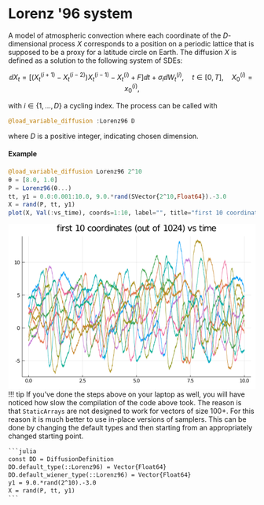 # Lorenz '96 system
A model of atmospheric convection where each coordinate of the $D$-dimensional process $X$ corresponds to a position on a periodic lattice that is supposed to be a proxy for a latitude circle on Earth. The diffusion $X$ is defined as a solution to the following system of SDEs:
```math
\dd X_t = \left[\left(X^{(i+1)}_t-X^{(i-2)}_t\right)X^{(i-1)}_t-X^{(i)}_t+F\right]\dd t + \sigma_i \dd W^{(i)}_t,\quad t\in[0,T],\quad X^{(i)}_0=x^{(i)}_0,
```
with $i\in\{1,\dots,D\}$ a cycling  index.
The process can be called with
```julia
@load_variable_diffusion :Lorenz96 D
```
where $D$ is a positive integer, indicating chosen dimension.

#### Example
```julia
@load_variable_diffusion Lorenz96 2^10
θ = [8.0, 1.0]
P = Lorenz96(θ...)
tt, y1 = 0.0:0.001:10.0, 9.0.*rand(SVector{2^10,Float64}).-3.0
X = rand(P, tt, y1)
plot(X, Val(:vs_time), coords=1:10, label="", title="first 10 coordinates (out of 1024) vs time")
```
![lorenz96](../assets/pred_diff/lorenz96/lorenz96.png)
!!! tip
    If you've done the steps above on your laptop as well, you will have noticed how slow the compilation of the code above took. The reason is that `StaticArrays` are not designed to work for vectors of size 100+. For this reason it is much better to use in-place versions of samplers. This can be done by changing the default types and then starting from an appropriately changed starting point.

    ```julia
    const DD = DiffusionDefinition
    DD.default_type(::Lorenz96) = Vector{Float64}
    DD.default_wiener_type(::Lorenz96) = Vector{Float64}
    y1 = 9.0.*rand(2^10).-3.0
    X = rand(P, tt, y1)
    ```
